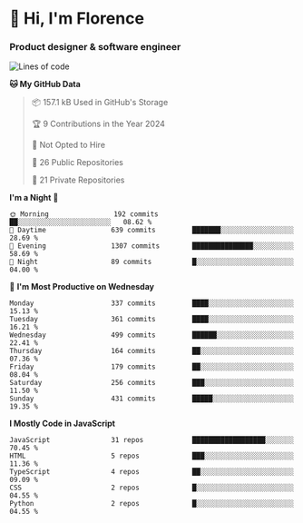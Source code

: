 <h1>👋 Hi, I'm Florence</h1>
<h3>Product designer & software engineer</h3>



<!--START_SECTION:waka-->
![Lines of code](https://img.shields.io/badge/From%20Hello%20World%20I%27ve%20Written-2.9%20million%20lines%20of%20code-blue)

**🐱 My GitHub Data** 

> 📦 157.1 kB Used in GitHub's Storage 
 > 
> 🏆 9 Contributions in the Year 2024
 > 
> 🚫 Not Opted to Hire
 > 
> 📜 26 Public Repositories 
 > 
> 🔑 21 Private Repositories 
 > 
**I'm a Night 🦉** 

```text
🌞 Morning                192 commits         ██░░░░░░░░░░░░░░░░░░░░░░░   08.62 % 
🌆 Daytime                639 commits         ███████░░░░░░░░░░░░░░░░░░   28.69 % 
🌃 Evening                1307 commits        ███████████████░░░░░░░░░░   58.69 % 
🌙 Night                  89 commits          █░░░░░░░░░░░░░░░░░░░░░░░░   04.00 % 
```
📅 **I'm Most Productive on Wednesday** 

```text
Monday                   337 commits         ████░░░░░░░░░░░░░░░░░░░░░   15.13 % 
Tuesday                  361 commits         ████░░░░░░░░░░░░░░░░░░░░░   16.21 % 
Wednesday                499 commits         ██████░░░░░░░░░░░░░░░░░░░   22.41 % 
Thursday                 164 commits         ██░░░░░░░░░░░░░░░░░░░░░░░   07.36 % 
Friday                   179 commits         ██░░░░░░░░░░░░░░░░░░░░░░░   08.04 % 
Saturday                 256 commits         ███░░░░░░░░░░░░░░░░░░░░░░   11.50 % 
Sunday                   431 commits         █████░░░░░░░░░░░░░░░░░░░░   19.35 % 
```


**I Mostly Code in JavaScript** 

```text
JavaScript               31 repos            ██████████████████░░░░░░░   70.45 % 
HTML                     5 repos             ███░░░░░░░░░░░░░░░░░░░░░░   11.36 % 
TypeScript               4 repos             ██░░░░░░░░░░░░░░░░░░░░░░░   09.09 % 
CSS                      2 repos             █░░░░░░░░░░░░░░░░░░░░░░░░   04.55 % 
Python                   2 repos             █░░░░░░░░░░░░░░░░░░░░░░░░   04.55 % 
```




<!--END_SECTION:waka-->
